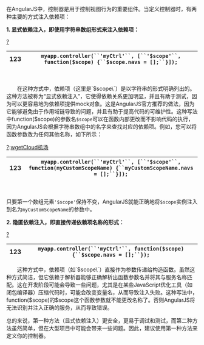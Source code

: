 
在AngularJS中，控制器是用于控制视图行为的重要组件。当定义控制器时，有两种主要的方式注入依赖项：


**1\. 显式依赖注入，即使用字符串数组形式来注入依赖项：**



[?](https://github.com)

| 123 | `myapp.controller(``'myCtrl'``, [``'$scope'``, function($scope) {``$scope.navs = [];``}]);` |
| --- | --- |



 


　　在这种方式中，依赖项（这里是\`$scope\`）是以字符串的形式明确列出的。这种方法被称为“显式依赖注入”，它使得依赖关系更加明显，并且有助于测试，因为可以更容易地为依赖项提供mock对象。这是AngularJS官方推荐的做法，因为它能够避免由于作用域链导致的问题，并且有助于提高代码的可维护性。这种写法中function($scope)的参数名`$scope`可以在函数内部更改而不影响代码的执行，因为AngularJS会根据字符串数组中的名字来查找对应的依赖项。例如，您可以将函数参数改为任何其他名称，如下所示：




[?](https://github.com):[wgetCloud机场](https://tabijibiyori.org)

| 123 | `myapp.controller(``'myCtrl'``, [``'$scope'``, function(myCustomScopeName) {``myCustomScopeName.navs = [];``}]);` |
| --- | --- |



　　



只要第一个数组元素`'$scope'`保持不变，AngularJS就能正确地将`$scope`实例注入到名为`myCustomScopeName`的参数中。


**2\. 隐匿依赖注入，即直接传递依赖项名称的形式：**



[?](https://github.com)

| 123 | `myapp.controller(``'myCtrl'``, function($scope) {``$scope.navs = [];``});` |
| --- | --- |



　　这种方式中，依赖项（如\`$scope\`）直接作为参数传递给构造函数。虽然这种方式简洁，但它依赖于解析器能够正确解析出函数参数名并将其与服务名称匹配。这在开发阶段可能会导致一些问题，尤其是在某些JavaScript优化工具（如闭包编译器）压缩代码时，可能会改变变量名，从而导致注入失败。这种写法中，function($scope)的$scope这个函数参数就不能更改名称了。否则AngularJS将无法识别并注入正确的服务，从而导致错误。


总的来说，第一种方法（显式依赖注入）更安全，更易于调试和测试，而第二种方法虽然简单，但在大型项目中可能会带来一些问题。因此，建议使用第一种方法来定义你的控制器。


